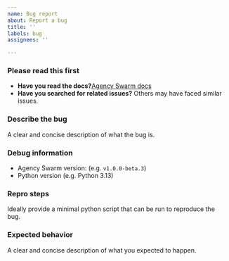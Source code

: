 ```yaml
---
name: Bug report
about: Report a bug
title: ''
labels: bug
assignees: ''

---
```


### Please read this first

- **Have you read the docs?**[Agency Swarm docs](https://agency-swarm.ai/)
- **Have you searched for related issues?** Others may have faced similar issues.

### Describe the bug
A clear and concise description of what the bug is.

### Debug information
- Agency Swarm version: (e.g. `v1.0.0-beta.3`)
- Python version (e.g. Python 3.13)

### Repro steps

Ideally provide a minimal python script that can be run to reproduce the bug.


### Expected behavior
A clear and concise description of what you expected to happen.
